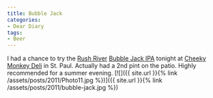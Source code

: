 ```yaml
---
title: Bubble Jack
categories:
- Dear Diary
tags:
- Beer
---
```


I had a chance to try the [Rush River](http://www.rushriverbeer.com/) [Bubble Jack IPA](http://rushriverbeer.com/our-beers/bubble-jack-india-pale-ale/) tonight at [Cheeky Monkey Deli](http://www.cheekymonkeydeli.com/) in St. Paul. Actually had a 2nd pint on the patio. Highly recommended for a summer evening.
[![]({{ site.url }}{% link /assets/posts/2011/Photo11.jpg %})]({{ site.url }}{% link /assets/posts/2011/bubble-jack.jpg %})
